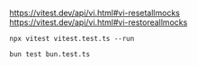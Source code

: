 https://vitest.dev/api/vi.html#vi-resetallmocks  
https://vitest.dev/api/vi.html#vi-restoreallmocks

```
npx vitest vitest.test.ts --run

bun test bun.test.ts
```
